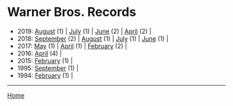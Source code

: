 # Warner Bros. Records

  * 2019: 
      [August](./warner-bros-records-2019-08.md) (1) | 
      [July](./warner-bros-records-2019-07.md) (1) | 
      [June](./warner-bros-records-2019-06.md) (2) | 
      [April](./warner-bros-records-2019-04.md) (2) | 
  * 2018: 
      [September](./warner-bros-records-2018-09.md) (2) | 
      [August](./warner-bros-records-2018-08.md) (1) | 
      [July](./warner-bros-records-2018-07.md) (1) | 
      [June](./warner-bros-records-2018-06.md) (1) | 
  * 2017: 
      [May](./warner-bros-records-2017-05.md) (1) | 
      [April](./warner-bros-records-2017-04.md) (1) | 
      [February](./warner-bros-records-2017-02.md) (2) | 
  * 2016: 
      [April](./warner-bros-records-2016-04.md) (4) | 
  * 2015: 
      [February](./warner-bros-records-2015-02.md) (1) | 
  * 1995: 
      [September](./warner-bros-records-1995-09.md) (1) | 
  * 1994: 
      [February](./warner-bros-records-1994-02.md) (1) | 

----

[Home](../)
